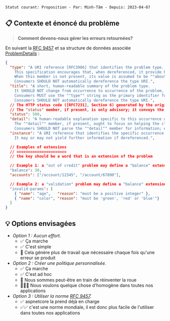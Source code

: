 ```text
Statut courant: Proposition - Par: Minh-Tâm - Depuis: 2023-04-07
```

## 📋 Contexte et énoncé du problème
> **Comment devons-nous gérer les erreurs retournées?**

En suivant la [RFC 9457][rfcAboutHttpApisErrorHanding] et sa structure de données associée [ProblemDetails][problemdetails] :
```json
{
  "type": "A URI reference [RFC3986] that identifies the problem type.
    This specification encourages that, when dereferenced, it provide human-readable documentation for the problem type (e.g., using HTML [W3C.REC-html5-20141028]).
    When this member is not present, its value is assumed to be ""about:blank"".Consumers MUST use the ""type"" string as the primary identifier for the problem type; the ""title"" string is advisory and included only for users who are not aware of the semantics of the URI and do not have the ability to discover them (e.g., offline log analysis).
    Consumers SHOULD NOT automatically dereference the type URI.",
  "title": "A short, human-readable summary of the problem type.
    It SHOULD NOT change from occurrence to occurrence of the problem, except for purposes of localization (e.g., using proactive content negotiation; see [RFC7231], Section 3.4).
    Consumers MUST use the ""type"" string as the primary identifier for the problem type; the ""title"" string is advisory and included only for users who are not aware of the semantics of the URI and do not have the ability to discover them (e.g., offline log analysis).
    Consumers SHOULD NOT automatically dereference the type URI.",
  // The HTTP status code ([RFC7231], Section 6) generated by the origin server for this occurrence of the problem.
  // The "status" member, if present, is only advisory; it conveys the HTTP status code used for the convenience of the consumer.
  "status": 500,
  "detail": "A human-readable explanation specific to this occurrence of the problem.
    The ""detail"" member, if present, ought to focus on helping the client correct the problem, rather than giving debugging information.
    Consumers SHOULD NOT parse the ""detail"" member for information; extensions are more suitable and less error-prone ways to obtain such information.",
  "instance": "A URI reference that identifies the specific occurrence of the problem.
    It may or may not yield further information if dereferenced.",

  // Examples of extensions
  // ======================
  // the key should be a word that is an extension of the problem

  // Example 1: a "out of credit" problem may define a "balance" extension and a "accounts" extension
  "balance": 30,
  "accounts": ["/account/12345", "/account/67890"],

  // Example 2: a "validation" problem may define a "balance" extension and a "invalid-params" extension
  "invalid-params": [
    { "name": "age",   "reason": "must be a positive integer" },
    { "name": "color", "reason": "must be 'green', 'red' or 'blue'"}
  ]
}
```

## 💡 Options envisagées
* _Option 1 : Aucun effort._
  * ✅ Ça marche
  * ✅ C'est simple
  * 🚫 Cela génère plus de travail que nécessaire chaque fois qu'une erreur se produit
* _Option 2 : Créer une politique personnalisée._
  * ✅ Ça marche
  * ✅ C'est ad hoc
  * 🚫 Nous sommes peut-être en train de réinventer la roue
  * 🚫🚫🚫 Nous voulons quelque chose d'homogène dans toutes nos applications
* _Option 3 : Utiliser la norme [RFC 9457][rfcAboutHttpApisErrorHanding]._
  * ✅ aspnetcore la prend déjà en charge
  * ✅✅ c'est une norme mondiale, il est donc plus facile de l'utiliser dans toutes nos applications

[problemdetails]: https://learn.microsoft.com/fr-fr/dotnet/api/microsoft.aspnetcore.mvc.problemdetails?view=aspnetcore-7.0
[rfcAboutHttpApisErrorHanding]: https://tools.ietf.org/html/rfc9457
